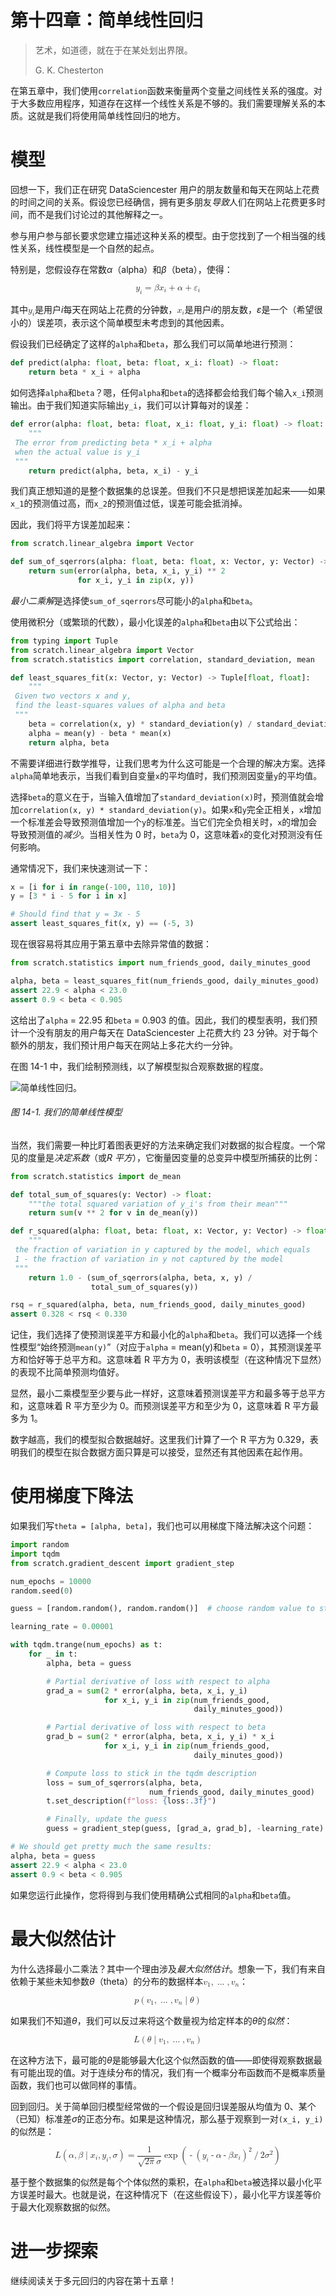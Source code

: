 # 第十四章：简单线性回归

> 艺术，如道德，就在于在某处划出界限。
> 
> G. K. Chesterton

在第五章中，我们使用`correlation`函数来衡量两个变量之间线性关系的强度。对于大多数应用程序，知道存在这样一个线性关系是不够的。我们需要理解关系的本质。这就是我们将使用简单线性回归的地方。

# 模型

回想一下，我们正在研究 DataSciencester 用户的朋友数量和每天在网站上花费的时间之间的关系。假设您已经确信，拥有更多朋友*导致*人们在网站上花费更多时间，而不是我们讨论过的其他解释之一。

参与用户参与部长要求您建立描述这种关系的模型。由于您找到了一个相当强的线性关系，线性模型是一个自然的起点。

特别是，您假设存在常数*α*（alpha）和*β*（beta），使得：

<math alttext="y Subscript i Baseline equals beta x Subscript i Baseline plus alpha plus epsilon Subscript i" display="block"><mrow><msub><mi>y</mi> <mi>i</mi></msub> <mo>=</mo> <mi>β</mi> <msub><mi>x</mi> <mi>i</mi></msub> <mo>+</mo> <mi>α</mi> <mo>+</mo> <msub><mi>ε</mi> <mi>i</mi></msub></mrow></math>

其中<math><msub><mi>y</mi> <mi>i</mi></msub></math>是用户*i*每天在网站上花费的分钟数，<math><msub><mi>x</mi> <mi>i</mi></msub></math>是用户*i*的朋友数，*ε*是一个（希望很小的）误差项，表示这个简单模型未考虑到的其他因素。

假设我们已经确定了这样的`alpha`和`beta`，那么我们可以简单地进行预测：

```py
def predict(alpha: float, beta: float, x_i: float) -> float:
    return beta * x_i + alpha
```

如何选择`alpha`和`beta`？嗯，任何`alpha`和`beta`的选择都会给我们每个输入`x_i`预测输出。由于我们知道实际输出`y_i`，我们可以计算每对的误差：

```py
def error(alpha: float, beta: float, x_i: float, y_i: float) -> float:
    """
 The error from predicting beta * x_i + alpha
 when the actual value is y_i
 """
    return predict(alpha, beta, x_i) - y_i
```

我们真正想知道的是整个数据集的总误差。但我们不只是想把误差加起来——如果`x_1`的预测值过高，而`x_2`的预测值过低，误差可能会抵消掉。

因此，我们将平方误差加起来：

```py
from scratch.linear_algebra import Vector

def sum_of_sqerrors(alpha: float, beta: float, x: Vector, y: Vector) -> float:
    return sum(error(alpha, beta, x_i, y_i) ** 2
               for x_i, y_i in zip(x, y))
```

*最小二乘解*是选择使`sum_of_sqerrors`尽可能小的`alpha`和`beta`。

使用微积分（或繁琐的代数），最小化误差的`alpha`和`beta`由以下公式给出：

```py
from typing import Tuple
from scratch.linear_algebra import Vector
from scratch.statistics import correlation, standard_deviation, mean

def least_squares_fit(x: Vector, y: Vector) -> Tuple[float, float]:
    """
 Given two vectors x and y,
 find the least-squares values of alpha and beta
 """
    beta = correlation(x, y) * standard_deviation(y) / standard_deviation(x)
    alpha = mean(y) - beta * mean(x)
    return alpha, beta
```

不需要详细进行数学推导，让我们思考为什么这可能是一个合理的解决方案。选择`alpha`简单地表示，当我们看到自变量`x`的平均值时，我们预测因变量`y`的平均值。

选择`beta`的意义在于，当输入值增加了`standard_deviation(x)`时，预测值就会增加`correlation(x, y) * standard_deviation(y)`。如果`x`和`y`完全正相关，`x`增加一个标准差会导致预测值增加一个`y`的标准差。当它们完全负相关时，`x`的增加会导致预测值的*减少*。当相关性为 0 时，`beta`为 0，这意味着`x`的变化对预测没有任何影响。

通常情况下，我们来快速测试一下：

```py
x = [i for i in range(-100, 110, 10)]
y = [3 * i - 5 for i in x]

# Should find that y = 3x - 5
assert least_squares_fit(x, y) == (-5, 3)
```

现在很容易将其应用于第五章中去除异常值的数据：

```py
from scratch.statistics import num_friends_good, daily_minutes_good

alpha, beta = least_squares_fit(num_friends_good, daily_minutes_good)
assert 22.9 < alpha < 23.0
assert 0.9 < beta < 0.905
```

这给出了`alpha` = 22.95 和`beta` = 0.903 的值。因此，我们的模型表明，我们预计一个没有朋友的用户每天在 DataSciencester 上花费大约 23 分钟。对于每个额外的朋友，我们预计用户每天在网站上多花大约一分钟。

在图 14-1 中，我们绘制预测线，以了解模型拟合观察数据的程度。

![简单线性回归。](img/dsf2_1401.png)

###### 图 14-1\. 我们的简单线性模型

当然，我们需要一种比盯着图表更好的方法来确定我们对数据的拟合程度。一个常见的度量是*决定系数*（或*R 平方*），它衡量因变量的总变异中模型所捕获的比例：

```py
from scratch.statistics import de_mean

def total_sum_of_squares(y: Vector) -> float:
    """the total squared variation of y_i's from their mean"""
    return sum(v ** 2 for v in de_mean(y))

def r_squared(alpha: float, beta: float, x: Vector, y: Vector) -> float:
    """
 the fraction of variation in y captured by the model, which equals
 1 - the fraction of variation in y not captured by the model
 """
    return 1.0 - (sum_of_sqerrors(alpha, beta, x, y) /
                  total_sum_of_squares(y))

rsq = r_squared(alpha, beta, num_friends_good, daily_minutes_good)
assert 0.328 < rsq < 0.330
```

记住，我们选择了使预测误差平方和最小化的`alpha`和`beta`。我们可以选择一个线性模型“始终预测`mean(y)`”（对应于`alpha` = mean(y)和`beta` = 0），其预测误差平方和恰好等于总平方和。这意味着 R 平方为 0，表明该模型（在这种情况下显然）的表现不比简单预测均值好。

显然，最小二乘模型至少要与此一样好，这意味着预测误差平方和最多等于总平方和，这意味着 R 平方至少为 0。而预测误差平方和至少为 0，这意味着 R 平方最多为 1。

数字越高，我们的模型拟合数据越好。这里我们计算了一个 R 平方为 0.329，表明我们的模型在拟合数据方面只算是可以接受，显然还有其他因素在起作用。

# 使用梯度下降法

如果我们写`theta = [alpha, beta]`，我们也可以用梯度下降法解决这个问题：

```py
import random
import tqdm
from scratch.gradient_descent import gradient_step

num_epochs = 10000
random.seed(0)

guess = [random.random(), random.random()]  # choose random value to start

learning_rate = 0.00001

with tqdm.trange(num_epochs) as t:
    for _ in t:
        alpha, beta = guess

        # Partial derivative of loss with respect to alpha
        grad_a = sum(2 * error(alpha, beta, x_i, y_i)
                     for x_i, y_i in zip(num_friends_good,
                                         daily_minutes_good))

        # Partial derivative of loss with respect to beta
        grad_b = sum(2 * error(alpha, beta, x_i, y_i) * x_i
                     for x_i, y_i in zip(num_friends_good,
                                         daily_minutes_good))

        # Compute loss to stick in the tqdm description
        loss = sum_of_sqerrors(alpha, beta,
                               num_friends_good, daily_minutes_good)
        t.set_description(f"loss: {loss:.3f}")

        # Finally, update the guess
        guess = gradient_step(guess, [grad_a, grad_b], -learning_rate)

# We should get pretty much the same results:
alpha, beta = guess
assert 22.9 < alpha < 23.0
assert 0.9 < beta < 0.905
```

如果您运行此操作，您将得到与我们使用精确公式相同的`alpha`和`beta`值。

# 最大似然估计

为什么选择最小二乘法？其中一个理由涉及*最大似然估计*。想象一下，我们有来自依赖于某些未知参数*θ*（theta）的分布的数据样本<math><mrow><msub><mi>v</mi> <mn>1</mn></msub> <mo>,</mo> <mo>...</mo> <mo>,</mo> <msub><mi>v</mi> <mi>n</mi></msub></mrow></math>：

<math alttext="p left-parenthesis v 1 comma ellipsis comma v Subscript n Baseline vertical-bar theta right-parenthesis" display="block"><mrow><mi>p</mi> <mo>(</mo> <msub><mi>v</mi> <mn>1</mn></msub> <mo>,</mo> <mo>...</mo> <mo>,</mo> <msub><mi>v</mi> <mi>n</mi></msub> <mo>|</mo> <mi>θ</mi> <mo>)</mo></mrow></math>

如果我们不知道*θ*，我们可以反过来将这个数量视为给定样本的*θ*的*似然*：

<math alttext="upper L left-parenthesis theta vertical-bar v 1 comma ellipsis comma v Subscript n Baseline right-parenthesis" display="block"><mrow><mi>L</mi> <mo>(</mo> <mi>θ</mi> <mo>|</mo> <msub><mi>v</mi> <mn>1</mn></msub> <mo>,</mo> <mo>...</mo> <mo>,</mo> <msub><mi>v</mi> <mi>n</mi></msub> <mo>)</mo></mrow></math>

在这种方法下，最可能的*θ*是能够最大化这个似然函数的值——即使得观察数据最有可能出现的值。对于连续分布的情况，我们有一个概率分布函数而不是概率质量函数，我们也可以做同样的事情。

回到回归。关于简单回归模型经常做的一个假设是回归误差服从均值为 0、某个（已知）标准差*σ*的正态分布。如果是这种情况，那么基于观察到一对`(x_i, y_i)`的似然是：

<math alttext="upper L left-parenthesis alpha comma beta vertical-bar x Subscript i Baseline comma y Subscript i Baseline comma sigma right-parenthesis equals StartFraction 1 Over StartRoot 2 pi EndRoot sigma EndFraction exp left-parenthesis minus left-parenthesis y Subscript i Baseline minus alpha minus beta x Subscript i Baseline right-parenthesis squared slash 2 sigma squared right-parenthesis" display="block"><mrow><mi>L</mi> <mrow><mo>(</mo> <mi>α</mi> <mo>,</mo> <mi>β</mi> <mo>|</mo> <msub><mi>x</mi> <mi>i</mi></msub> <mo>,</mo> <msub><mi>y</mi> <mi>i</mi></msub> <mo>,</mo> <mi>σ</mi> <mo>)</mo></mrow> <mo>=</mo> <mfrac><mn>1</mn> <mrow><msqrt><mrow><mn>2</mn><mi>π</mi></mrow></msqrt><mi>σ</mi></mrow></mfrac> <mo form="prefix">exp</mo> <mrow><mo>(</mo> <mo>-</mo> <msup><mrow><mo>(</mo><msub><mi>y</mi> <mi>i</mi></msub> <mo>-</mo><mi>α</mi><mo>-</mo><mi>β</mi><msub><mi>x</mi> <mi>i</mi></msub> <mo>)</mo></mrow> <mn>2</mn></msup> <mo>/</mo> <mn>2</mn> <msup><mi>σ</mi> <mn>2</mn></msup> <mo>)</mo></mrow></mrow></math>

基于整个数据集的似然是每个个体似然的乘积，在`alpha`和`beta`被选择以最小化平方误差时最大。也就是说，在这种情况下（在这些假设下），最小化平方误差等价于最大化观察数据的似然。

# 进一步探索

继续阅读关于多元回归的内容在第十五章！
